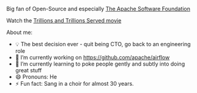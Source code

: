 Big fan of Open-Source and especially [The Apache Software Foundation](https://www.apache.org/)

Watch the [Trillions and Trillions Served movie](https://www.youtube.com/watch?v=JUt2nb0mgwg&feature=youtu.be)

About me:

- 💡 The best decision ever - quit being CTO, go back to an engineering role
- 🔭 I’m currently working on https://github.com/apache/airflow
- 🌱 I’m currently learning to poke people gently and subtly into doing great stuff
- 😄 Pronouns: He
- ⚡ Fun fact: Sang in a choir for almost 30 years.


